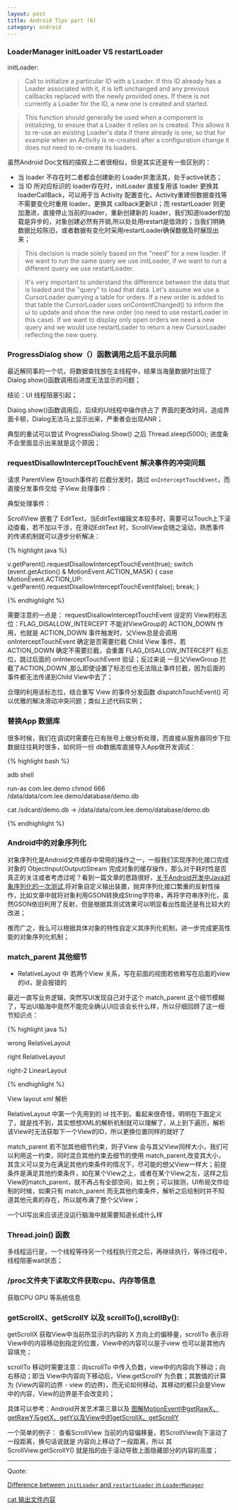 ```yaml
---
layout: post
title: Android Tips part (6)
category: android
---
```





### LoaderManager initLoader VS  restartLoader

initLoader:

> Call to initialize a particular ID with a Loader. If this ID already has a Loader associated with it, it is left unchanged and any previous callbacks replaced with the newly provided ones. If there is not currently a Loader for the ID, a new one is created and started.

> This function should generally be used when a component is initializing, to ensure that a Loader it relies on is created. This allows it to re-use an existing Loader's data if there already is one, so that for example when an Activity is re-created after a configuration change it does not need to re-create its loaders.  




虽然Android Doc文档的描叙上二者很相似，但是其实还是有一些区别的：

* 当 loader 不存在时二者都会创建新的 Loader并激活其，处于active状态；       
* 当 ID 所对应标识的 loader存在时，initLoader 直接复用该 loader 更换其 loaderCallBack，可以用于当 Activity 配置变化，Activity重建但数据查找等不需要变化时重用 loader，更换其 callback更新UI；而 restartLoader 则更加激进，直接停止当前的loader，重新创建新的 loader，我们知道loader的加载是异步的，对象创建必然有开销,所以处处用restart是低效的；当我们明确数据比较陈旧，或者数据有变化时采用restartLoader确保数据及时展现出来；

> This decision is made solely based on the "need" for a new loader. If we want to run the same query we use initLoader, if we want to run a different query we use restartLoader.


> It's very important to understand the difference between the data that is loaded and the "query" to load that data. Let's assume we use a CursorLoader querying a table for orders. If a new order is added to that table the CursorLoader uses onContentChanged() to inform the ui to update and show the new order (no need to use restartLoader in this case). If we want to display only open orders we need a new query and we would use restartLoader to return a new CursorLoader reflecting the new query.



### ProgressDialog  show（）函数调用之后不显示问题

最近解同事的一个坑，将数据查找放在主线程中，结果当海量数据时出现了Dialog.show()函数调用后进度无法显示的问题；

结论：UI 线程阻塞引起；

Dialog.show()函数调用后，后续的UI线程中操作挤占了
界面的更改时间，造成界面卡顿，Dialog无法马上显示出来，严重者会出现ANR；

典型的重试可以尝试 ProgressDialog.Show() 之后 Thread.sleep(5000); 进度条不会里面显示出来就是这个原因；


### requestDisallowInterceptTouchEvent 解决事件的冲突问题

请求 ParentView 在touch事件的 拦截分发时，跳过 `onInterceptTouchEvent`，而直接分发事件交给 子View 处理事件：

典型处理事件：

 ScrollView 嵌套了 EditText，当EditText编辑文本较多时，需要可以Touch上下滚动查看，若不加以干涉，在滑动EditText 时，ScrollView会随之滚动，熟悉事件的传递机制就可以逐步分析解决：


{% highlight java %}

v.getParent().requestDisallowInterceptTouchEvent(true);
					switch (event.getAction() & MotionEvent.ACTION_MASK) {
						case MotionEvent.ACTION_UP:
							v.getParent().requestDisallowInterceptTouchEvent(false);
							break;
					}


{% endhighlight %}

需要注意的一点是： requestDisallowInterceptTouchEvent 设定的 View的标志位：FLAG_DISALLOW_INTERCEPT 不能对ViewGroup的 ACTION_DOWN 作用，也就是 ACTION_DOWN 事件触发时，父View总是会调用 onInterceptTouchEvent 确定是否需要拦截 Child View 事件，若ACTION_DOWN 确定不需要拦截，会重置 FLAG_DISALLOW_INTERCEPT 标志位，跳过后面的 onInterceptTouchEvent 验证；反过来说 一旦父ViewGroup 拦截了ACTION_DOWN ,那么即使设置了标志位也无法阻止事件拦截，因为后面的事件都无法传递到Child View中去了；

合理的利用该标志位，结合重写 View 的事件分发函数 dispatchTouchEvent() 可以优雅的解决滑动冲突问题；类似上述代码实例；

### 替换App 数据库

很多时候，我们在调试时需要在已有账号上做分析处理，而直接从服务器同步下拉数据往往耗时很多，如何将一份 db数据库直接导入App做开发调试：


{% highlight bash %}


adb shell

run-as  com.lee.demo
chmod 666  /data/data/com.lee.demo/database/demo.db

cat /sdcard/demo.db -> /data/data/com.lee.demo/database/demo.db

{% endhighlight %}


### Android中的对象序列化

  对象序列化是Android文件缓存中常用的操作之一，一般我们实现序列化接口完成对象的 ObjectInput(Output)Stream 完成对象的缓存操作，那么对于耗时性是否真正的关注或者考虑过呢？看到一篇文章的思路很好，[关于Android开发中Java对象序列化的一次测试](http://bxbxbai.gitcafe.io/2015/05/05/a-serializable-test/),将对象自定义输出装置，抛弃序列化接口繁重的反射性操作，比如文章中就将对象利用GSON转换成String字符串，再将字符串序列化，虽然GSON依旧利用了反射，但是根据其测试效果可以明显看出性能还是有比较大的改进；

  推而广之，我么可以根据具体对象的特性自定义其序列化机制，进一步完成更高性能的对象序列化机制；

### match_parent 其他细节

* RelativeLayout 中 若两个View 关系，写在前面的视图若依赖写在后面的view的id，是会报错的

最近一直写业务逻辑，突然写UI发现自己对于这个 match_parent 这个细节模糊了，写出UI脑海中竟然不能完全确认UI应该会长什么样，所以仔细回顾了这一细节知识点：

{% highlight java %}

wrong   RelativeLayout

<TextView
    android:layout_above="@id/yellow"
    android:id="@+id/green"
    android:background="#005500"
    android:layout_width="match_parent"
    android:layout_height="match_parent"/>

<TextView
    android:id="@+id/yellow"
    android:background="#999900"
    android:layout_width="match_parent"
    android:layout_height="50dp"/>

right   RelativeLayout

<TextView
    android:id="@+id/yellow"
    android:background="#999900"
    android:layout_width="match_parent"
    android:layout_alignParentBottom="true"
    android:layout_height="50dp"/>


<TextView
    android:layout_above="@id/yellow"
    android:id="@+id/green"
    android:background="#005500"
    android:layout_width="match_parent"
    android:layout_height="match_parent"/>


right-2   LinearLayout

<TextView
    android:id="@+id/green"
    android:background="#005500"
    android:layout_width="match_parent"
    android:layout_height="0"
    android:layout_weight="1"/>

<TextView
    android:id="@+id/yellow"
    android:background="#999900"
    android:layout_width="match_parent"        
    android:layout_height="50dp"/>



{% endhighlight %}

View layout xml 解析

RelativeLayout 中第一个先用到的 id 找不到，看起来很奇怪，明明在下面定义了，就是找不到，其实想想XML的解析机制就可以理解了，从上到下遍历，解析该View时无法获取下一个View的ID，所以更换位置同样的就好了

match_parent  若不加其他细节约束，则子View 会与其父View同样大小，我们可以利用这一约束，同时混合其他约束去细节的使用 match_parent,改变其大小，其含义可以变为在满足其他约束条件的情况下，尽可能的想父View一样大；前提条件是满足其他约束条件，如在某个View之上，或者在某个View之左，这样之后View的match_parent，就不再占有全部空间，如上例；可以揣测，UI布局文件绘制的时候，如果只有 match_parent 而无其他约束条件，解析之后绘制时并不知道其他元素的存在，所以就布满了整个父View；

一个UI写出来应该还没运行脑海中就需要知道长成什么样


###  Thread.join() 函数

多线程运行是，一个线程等待另一个线程执行完之后，再继续执行，等待过程中，线程阻塞wait状态；



###  /proc文件夹下读取文件获取cpu、内存等信息

获取CPU GPU 等系统信息



###  getScrollX、getScrollY 以及 scrollTo(),scrollBy():

getScrollX 获取View中当前所显示的内容的 X 方向上的偏移量，scrollTo 表示将 View中的内容移动到指定的位置，View中的内容可以是子view 也可以是其他内容填充；

scrollTo 移动时需要注意：向scrollTo 中传入负数，view中的内容向下移动；向右移动；即当 View中内容向下移动后，View.getScrollY 为负数；其数值的计算为 (View内容的边界 - view 的边界)，而无论如何移动，其移动的都只会是View中的内容，View的边界是不会改变的；

具体可以参考：Android开发艺术第三章以及 [图解MotionEvent中getRawX、getRawY与getX、getY以及View中的getScrollX、getScrollY](http://www.cnblogs.com/virtual-young/p/4578424.html)

一个简单的例子： 查看ScrollView 当前的内容偏移量，若ScrollView向下滚动了一段距离，换句话说就是 内容向上移动了一段距离，所以 其 ScrollView.getScrollY() 就是指的由于滚动导致上面隐藏部分的内容的高度；

---


Quote:



[Difference between `initLoader` and `restartLoader` in `LoaderManager`](http://stackoverflow.com/questions/14445070/difference-between-initloader-and-restartloader-in-loadermanager)


[cat 输出文件内容](http://www.lampweb.org/linux/3/21.html)
